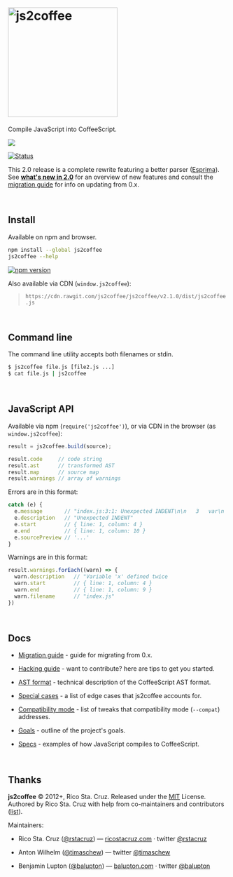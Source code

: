 # <img src="http://js2.coffee/assets/logo-white.svg" width="250" alt="js2coffee">

Compile JavaScript into CoffeeScript.

[![](http://js2.coffee/assets/screenshots/js2coffee.png)](http://js2.coffee)

[![Status](https://travis-ci.org/js2coffee/js2coffee.svg?branch=master)](https://travis-ci.org/js2coffee/js2coffee)  

This 2.0 release is a complete rewrite featuring a better parser ([Esprima]).
See **[what's new in 2.0](notes/New_in_2.0.md)** for an overview of new features
and consult the [migration guide](notes/Migration_guide.md) for info on
updating from 0.x.

<br>

## Install

Available on npm and browser.

```sh
npm install --global js2coffee
js2coffee --help
```

[![npm version](http://img.shields.io/npm/v/js2coffee.svg?style=flat)](https://npmjs.org/package/js2coffee "View this project on npm")

Also available via CDN (`window.js2coffee`):

> [](#version) `https://cdn.rawgit.com/js2coffee/js2coffee/v2.1.0/dist/js2coffee.js`

<br>

## Command line

The command line utility accepts both filenames or stdin.

```sh
$ js2coffee file.js [file2.js ...]
$ cat file.js | js2coffee
```

<br>

## JavaScript API

Available via npm (`require('js2coffee')`), or via CDN in the browser (as `window.js2coffee`):

```js
result = js2coffee.build(source);

result.code     // code string
result.ast      // transformed AST
result.map      // source map
result.warnings // array of warnings
```

Errors are in this format:

```js
catch (e) {
  e.message       // "index.js:3:1: Unexpected INDENT\n\n   3   var\n   ---^"
  e.description   // "Unexpected INDENT"
  e.start         // { line: 1, column: 4 }
  e.end           // { line: 1, column: 10 }
  e.sourcePreview // '...'
}
```

Warnings are in this format:

```js
result.warnings.forEach((warn) => {
  warn.description   // "Variable 'x' defined twice
  warn.start         // { line: 1, column: 4 }
  warn.end           // { line: 1, column: 9 }
  warn.filename      // "index.js"
})
```

<br>

## Docs

 - [Migration guide](notes/Migration_guide.md) - guide for migrating from 0.x.

 - [Hacking guide](notes/Hacking.md) - want to contribute? here are tips to get you started.

 - [AST format](notes/AST.md) - technical description of the CoffeeScript AST format.

 - [Special cases](notes/Special_cases.md) - a list of edge cases that js2coffee accounts for.

 - [Compatibility mode](notes/Special_cases.md#compatibilitymode) - list of tweaks that compatibility mode (`--compat`) addresses.

 - [Goals](notes/Goals.md) - outline of the project's goals.

 - [Specs](notes/Specs.md) - examples of how JavaScript compiles to CoffeeScript.

<br>

## Thanks

**js2coffee** © 2012+, Rico Sta. Cruz. Released under the [MIT] License.<br>
Authored by Rico Sta. Cruz with help from co-maintainers and contributors ([list][contributors]).

Maintainers:

 * Rico Sta. Cruz ([@rstacruz](https://github.com/rstacruz)) —
   [ricostacruz.com](http://ricostacruz.com) · twitter [@rstacruz](https://twitter.com/rstacruz)

 * Anton Wilhelm ([@timaschew](https://github.com/timaschew)) — twitter [@timaschew](https://twitter.com/timaschew)

 * Benjamin Lupton ([@balupton](https://github.com/balupton)) —
   [balupton.com](http://balupton.com) · twitter [@balupton](https://twitter.com/balupton)

[MIT]: http://mit-license.org/
[contributors]: http://github.com/rstacruz/js2coffee/contributors
[Esprima]: http://esprima.org/
